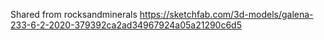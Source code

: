 Shared from rocksandminerals
https://sketchfab.com/3d-models/galena-233-6-2-2020-379392ca2ad34967924a05a21290c6d5
